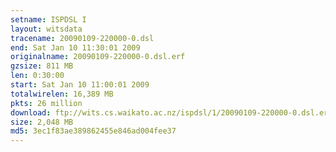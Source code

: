 ```yaml
---
setname: ISPDSL I
layout: witsdata
tracename: 20090109-220000-0.dsl
end: Sat Jan 10 11:30:01 2009
originalname: 20090109-220000-0.dsl.erf
gzsize: 811 MB
len: 0:30:00
start: Sat Jan 10 11:00:01 2009
totalwirelen: 16,389 MB
pkts: 26 million
download: ftp://wits.cs.waikato.ac.nz/ispdsl/1/20090109-220000-0.dsl.erf.gz
size: 2,048 MB
md5: 3ec1f83ae389862455e846ad004fee37
---
```

